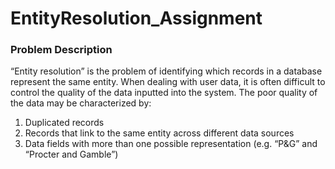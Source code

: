 # EntityResolution_Assignment

### Problem Description

“Entity resolution” is the problem of identifying which records in a database represent the same entity. When dealing with user data, it is often difficult to control the quality of the data inputted into the system. The poor quality of the data may be characterized by:

1. Duplicated records
2. Records that link to the same entity across different data sources
3. Data fields with more than one possible representation (e.g. “P&G” and “Procter and Gamble”)
